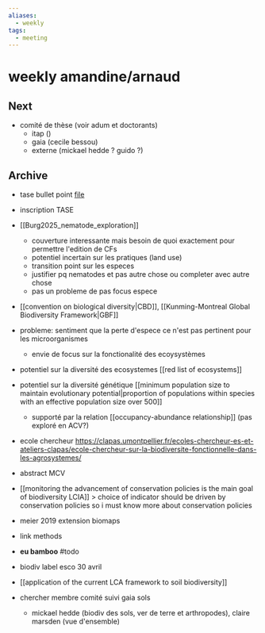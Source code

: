 ```yaml
---
aliases:
  - weekly
tags:
  - meeting
---
```

# weekly amandine/arnaud

## Next
- comité de thèse (voir adum et doctorants)
	- itap ()
	- gaia (cecile bessou)
	- externe (mickael hedde ? guido ?)
## Archive
- tase bullet point [file](file:///C:\Users\aburg\Documents\communication_interne\TASE_slide_WPleaders_2025_INRAE.pptx)
- inscription TASE
- [[Burg2025_nematode_exploration]]
	- couverture interessante mais besoin de quoi exactement pour permettre l'edition de CFs
	- potentiel incertain sur les pratiques (land use)
	- transition point sur les especes
	- justifier pq nematodes et pas autre chose ou completer avec autre chose
	- pas un probleme de pas focus espece
- [[convention on biological diversity|CBD]], [[Kunming-Montreal Global Biodiversity Framework|GBF]]
- probleme: sentiment que la perte d'espece ce n'est pas pertinent pour les microorganismes
	- envie de focus sur la fonctionalité des ecoysystèmes
- potentiel sur la diversité des ecosystemes [[red list of ecosystems]]
- potentiel sur la diversité génétique [[minimum population size to maintain evolutionary potential|proportion of populations within species with an effective population size over 500]]
	- supporté par la relation [[occupancy-abundance relationship]] (pas exploré en ACV?)


- ecole chercheur https://clapas.umontpellier.fr/ecoles-chercheur-es-et-ateliers-clapas/ecole-chercheur-sur-la-biodiversite-fonctionnelle-dans-les-agrosystemes/
- abstract MCV
-  [[monitoring the advancement of conservation policies is the main goal of biodiversity LCIA]] > choice of indicator should be driven by conservation policies so i must know more about conservation policies
- meier 2019 extension biomaps
- link methods
- **eu bamboo** #todo 
- biodiv label esco 30 avril
- [[application of the current LCA framework to soil biodiversity]]
- chercher membre comité suivi gaia sols
	- mickael hedde (biodiv des sols, ver de terre et arthropodes), claire marsden (vue d'ensemble)